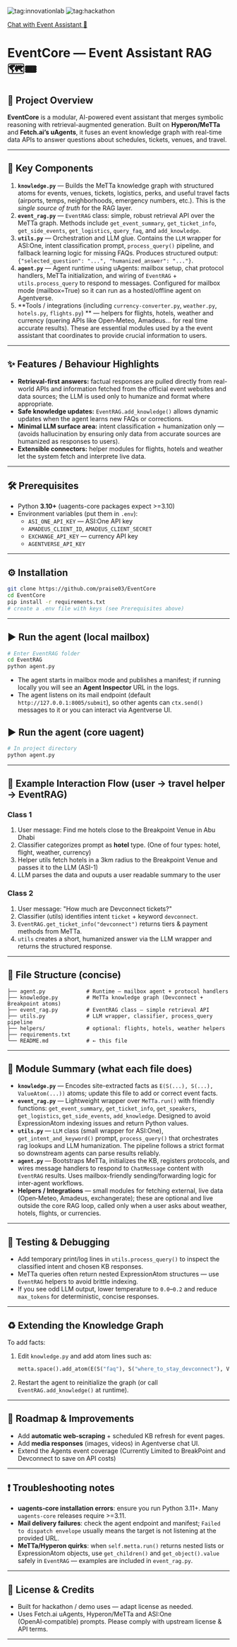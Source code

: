 
![tag:innovationlab](https://img.shields.io/badge/innovationlab-3D8BD3)
![tag:hackathon](https://img.shields.io/badge/hackathon-5F43F1)


[Chat with Event Assistant 🤖](https://agentverse.ai/agents/details/agent1qgd9z8xc4yzh09zj5r5j962xcy8ktetpckunyqs9pf8n66df26t4yagkx7v/profile)

# EventCore — Event Assistant RAG 🗺️🎟️

## 🏡 Project Overview

**EventCore** is a modular, AI-powered event assistant that merges symbolic reasoning with 
retrieval-augmented generation. Built on **Hyperon/MeTTa** and **Fetch.ai’s uAgents**, it 
fuses an event knowledge graph with real-time data APIs to answer questions about schedules, 
tickets, venues, and travel.

---

## 🧩 Key Components

1. **`knowledge.py`** — Builds the MeTTa knowledge graph with structured atoms for events, venues, tickets, logistics, perks, and useful travel facts (airports, temps, neighborhoods, emergency numbers, etc.). This is the *single source of truth* for the RAG layer.  
2. **`event_rag.py`** — `EventRAG` class: simple, robust retrieval API over the MeTTa graph. Methods include `get_event_summary`, `get_ticket_info`, `get_side_events`, `get_logistics`, `query_faq`, and `add_knowledge`. 
3. **`utils.py`** — Orchestration and LLM glue. Contains the `LLM` wrapper for ASI:One, intent classification prompt, `process_query()` pipeline, and fallback learning logic for missing FAQs. Produces structured output: `{"selected_question": "...", "humanized_answer": "..."}`.  
4. **`agent.py`** — Agent runtime using uAgents: mailbox setup, chat protocol handlers, MeTTa initialization, and wiring of `EventRAG` + `utils.process_query` to respond to messages. Configured for mailbox mode (mailbox=True) so it can run as a hosted/offline agent on Agentverse.  
5. **Tools / integrations (including `currency-converter.py`, `weather.py`, `hotels.py`, `flights.py`) ** — helpers for flights, hotels, weather and currency (quering APIs like Open‑Meteo, Amadeus... for real time accurate results). These are essential modules used by a the event assistant that coordinates to provide crucial information to users.

---

## ✨ Features / Behaviour Highlights

- **Retrieval-first answers:** factual responses are pulled directly from real-world APIs and information fetched from the official event websites and data sources; the LLM is used only to humanize and format where appropriate.  
- **Safe knowledge updates:** `EventRAG.add_knowledge()` allows dynamic updates when the agent learns new FAQs or corrections.  
- **Minimal LLM surface area:** intent classification + humanization only — (avoids hallucination by ensuring only data from accurate sources are humanized as responses to users).  
- **Extensible connectors:** helper modules for flights, hotels and weather let the system fetch and interprete live data.

---

## 🛠️ Prerequisites

- Python **3.10+** (uagents-core packages expect >=3.10)  
- Environment variables (put them in `.env`):
  - `ASI_ONE_API_KEY` — ASI:One API key
  - `AMADEUS_CLIENT_ID`, `AMADEUS_CLIENT_SECRET` 
  - `EXCHANGE_API_KEY` —  currency API key
  - `AGENTVERSE_API_KEY`

---

## ⚙️ Installation

```bash
git clone https://github.com/praise03/EventCore
cd EventCore
pip install -r requirements.txt
# create a .env file with keys (see Prerequisites above)

```

---

## ▶️ Run the agent (local mailbox)

```bash
# Enter EventRAG folder
cd EventRAG
python agent.py
```
- The agent starts in mailbox mode and publishes a manifest; if running locally you will see an **Agent Inspector** URL in the logs.  
- The agent listens on its mail endpoint (default `http://127.0.0.1:8005/submit`), so other agents can `ctx.send()` messages to it or you can interact via Agentverse UI.


## ▶️ Run the agent (core uagent)

```bash
# In project directory
python agent.py
```


---

## 🔁 Example Interaction Flow (user → travel helper → EventRAG)
### Class 1
1. User message: Find me hotels close to the Breakpoint Venue in Abu Dhabi
2. Classifier categorizes prompt as **hotel** type. (One of four types: hotel, flight, weather, currency)
3. Helper utils fetch hotels in a 3km radius to the Breakpoint Venue and passes it to the LLM (ASI-1)
4. LLM parses the data and ouputs a user readable summary to the user
### Class 2
1. User message: "How much are Devconnect tickets?"  
2. Classifier (utils) identifies intent `ticket` + keyword `devconnect`.  
3. `EventRAG.get_ticket_info("devconnect")` returns tiers & payment methods from MeTTa.  
4. `utils` creates a short, humanized answer via the LLM wrapper and returns the structured response.

---

## 📁 File Structure (concise)

```
├── agent.py             # Runtime — mailbox agent + protocol handlers
├── knowledge.py         # MeTTa knowledge graph (Devconnect + Breakpoint atoms)
├── event_rag.py         # EventRAG class — simple retrieval API
├── utils.py             # LLM wrapper, classifier, process_query pipeline
├── helpers/             # optional: flights, hotels, weather helpers
├── requirements.txt
└── README.md            # ← this file
```

---

## 🧠 Module Summary (what each file does)

- **`knowledge.py`** — Encodes site-extracted facts as `E(S(...), S(...), ValueAtom(...))` atoms; update this file to add or correct event facts.  
- **`event_rag.py`** — Lightweight wrapper over `MeTTa.run()` with friendly functions: `get_event_summary`, `get_ticket_info`, `get_speakers`, `get_logistics`, `get_side_events`, `add_knowledge`. Designed to avoid ExpressionAtom indexing issues and return Python values.  
- **`utils.py`** — `LLM` class (small wrapper for ASI:One), `get_intent_and_keyword()` prompt, `process_query()` that orchestrates rag lookups and LLM humanization. The pipeline follows a strict format so downstream agents can parse results reliably.  
- **`agent.py`** — Bootstraps MeTTa, initializes the KB, registers protocols, and wires message handlers to respond to `ChatMessage` content with `EventRAG` results. Uses mailbox-friendly sending/forwarding logic for inter-agent workflows.  
- **Helpers / Integrations** — small modules for fetching external, live data (Open‑Meteo, Amadeus, exchangerate); these are optional and live outside the core RAG loop, called only when a user asks about weather, hotels, flights, or currencies.

---

## 🧪 Testing & Debugging

- Add temporary print/log lines in `utils.process_query()` to inspect the classified intent and chosen KB responses.  
- MeTTa queries often return nested ExpressionAtom structures — use `EventRAG` helpers to avoid brittle indexing.  
- If you see odd LLM output, lower temperature to `0.0`–`0.2` and reduce `max_tokens` for deterministic, concise responses.

---

## ♻️ Extending the Knowledge Graph

To add facts:
1. Edit `knowledge.py` and add atom lines such as:
   ```py
   metta.space().add_atom(E(S("faq"), S("where_to_stay_devconnect"), ValueAtom("Palermo is recommended (0-1km from La Rural)")))
   ```
2. Restart the agent to reinitialize the graph (or call `EventRAG.add_knowledge()` at runtime).

---

## 🚀 Roadmap & Improvements

- Add **automatic web-scraping** + scheduled KB refresh for event pages.
- Add **media responses** (images, videos) in Agentverse chat UI. 
- Extend the Agents event coverage (Currently Limited to BreakPoint and Devconnect to save on API costs)
---

## ❗ Troubleshooting notes

- **uagents‑core installation errors**: ensure you run Python 3.11+. Many `uagents-core` releases require >=3.11.  
- **Mail delivery failures**: check the agent endpoint and manifest; `Failed to dispatch envelope` usually means the target is not listening at the provided URL.  
- **MeTTa/Hyperon quirks**: when `self.metta.run()` returns nested lists or ExpressionAtom objects, use `get_children()` and `get_object().value` safely in `EventRAG` — examples are included in `event_rag.py`.

---

## 🧾 License & Credits

- Built for hackathon / demo uses — adapt license as needed.  
- Uses Fetch.ai uAgents, Hyperon/MeTTa and ASI:One (OpenAI‑compatible) prompts. Please comply with upstream license & API terms.

---
